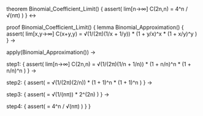 theorem Binomial_Coefficient_Limit() {
  assert(
    lim[n→∞] C(2n,n) = 4^n / √(nπ)
  )
} ↔

proof Binomial_Coefficient_Limit() {
  lemma Binomial_Approximation() {
    assert(
      lim[x,y→∞] C(x+y,y) = √(1/(2π)(1/x + 1/y)) * (1 + y/x)^x * (1 + x/y)^y
    )
  } →
  
  apply(Binomial_Approximation()) →
  
  step1: {
    assert(
      lim[n→∞] C(2n,n) = √(1/(2π)(1/n + 1/n)) * (1 + n/n)^n * (1 + n/n)^n
    )
  } →
  
  step2: {
    assert(
      = √(1/(2π)(2/n)) * (1 + 1)^n * (1 + 1)^n
    )
  } →
  
  step3: {
    assert(
      = √(1/(nπ)) * 2^(2n)
    )
  } →
  
  step4: {
    assert(
      = 4^n / √(nπ)
    )
  }
}